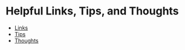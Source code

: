 # Helpful Links, Tips, and Thoughts
 - [Links](https://github.com/WizardOfArc/helpfulLinksAndTips/tree/master/links/interesting_links.md)
 - [Tips](https://github.com/WizardOfArc/helpfulLinksAndTips/tree/master/tips/)
 - [Thoughts](https://github.com/WizardOfArc/helpfulLinksAndTips/tree/master/thoughts/)
